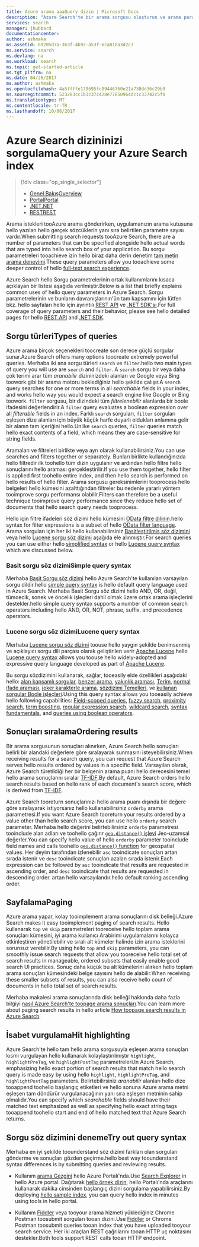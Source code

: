 ```yaml
---
title: Azure arama aaaQuery dizin | Microsoft Docs
description: "Azure Search'te bir arama sorgusu oluşturun ve arama parametrelerini toofilter ve sıralama arama sonuçlarını kullanın."
services: search
manager: jhubbard
documentationcenter: 
author: ashmaka
ms.assetid: 69205d7a-363f-4b92-a53f-6ca818a3d2c7
ms.service: search
ms.devlang: na
ms.workload: search
ms.topic: get-started-article
ms.tgt_pltfrm: na
ms.date: 04/26/2017
ms.author: ashmaka
ms.openlocfilehash: 4a5ffffe179695fc09446760e21a738dd36c29b9
ms.sourcegitcommit: 523283cc1b3c37c428e77850964dc1c33742c5f0
ms.translationtype: MT
ms.contentlocale: tr-TR
ms.lasthandoff: 10/06/2017
---
```

# <a name="query-your-azure-search-index"></a><span data-ttu-id="3c1a1-103">Azure Search dizininizi sorgulama</span><span class="sxs-lookup"><span data-stu-id="3c1a1-103">Query your Azure Search index</span></span>
> [!div class="op_single_selector"]
> * [<span data-ttu-id="3c1a1-104">Genel Bakış</span><span class="sxs-lookup"><span data-stu-id="3c1a1-104">Overview</span></span>](search-query-overview.md)
> * [<span data-ttu-id="3c1a1-105">Portal</span><span class="sxs-lookup"><span data-stu-id="3c1a1-105">Portal</span></span>](search-explorer.md)
> * [<span data-ttu-id="3c1a1-106">.NET</span><span class="sxs-lookup"><span data-stu-id="3c1a1-106">.NET</span></span>](search-query-dotnet.md)
> * [<span data-ttu-id="3c1a1-107">REST</span><span class="sxs-lookup"><span data-stu-id="3c1a1-107">REST</span></span>](search-query-rest-api.md)
> 
> 

<span data-ttu-id="3c1a1-108">Arama istekleri tooAzure arama gönderirken, uygulamanızın arama kutusuna hello yazılan hello gerçek sözcüklerin yanı sıra belirtilen parametre sayısı vardır.</span><span class="sxs-lookup"><span data-stu-id="3c1a1-108">When submitting search requests tooAzure Search, there are a number of parameters that can be specified alongside hello actual words that are typed into hello search box of your application.</span></span> <span data-ttu-id="3c1a1-109">Bu sorgu parametreleri tooachieve izin hello biraz daha derin denetim [tam metin arama deneyimi](search-lucene-query-architecture.md).</span><span class="sxs-lookup"><span data-stu-id="3c1a1-109">These query parameters allow you tooachieve some deeper control of hello [full-text search experience](search-lucene-query-architecture.md).</span></span>

<span data-ttu-id="3c1a1-110">Azure Search hello Sorgu parametrelerinin ortak kullanımlarını kısaca açıklayan bir listesi aşağıda verilmiştir.</span><span class="sxs-lookup"><span data-stu-id="3c1a1-110">Below is a list that briefly explains common uses of hello query parameters in Azure Search.</span></span> <span data-ttu-id="3c1a1-111">Sorgu parametrelerinin ve bunların davranışlarının'ün tam kapsamını için lütfen bkz. hello sayfaları hello için ayrıntılı [REST API](https://docs.microsoft.com/rest/api/searchservice/Search-Documents) ve [.NET SDK'sı](https://docs.microsoft.com/dotnet/api/microsoft.azure.search.models.searchparameters#microsoft_azure_search_models_searchparameters#properties_summary).</span><span class="sxs-lookup"><span data-stu-id="3c1a1-111">For full coverage of query parameters and their behavior, please see hello detailed pages for hello [REST API](https://docs.microsoft.com/rest/api/searchservice/Search-Documents) and [.NET SDK](https://docs.microsoft.com/dotnet/api/microsoft.azure.search.models.searchparameters#microsoft_azure_search_models_searchparameters#properties_summary).</span></span>

## <a name="types-of-queries"></a><span data-ttu-id="3c1a1-112">Sorgu türleri</span><span class="sxs-lookup"><span data-stu-id="3c1a1-112">Types of queries</span></span>
<span data-ttu-id="3c1a1-113">Azure arama birçok seçenekleri toocreate son derece güçlü sorgular sunar.</span><span class="sxs-lookup"><span data-stu-id="3c1a1-113">Azure Search offers many options toocreate extremely powerful queries.</span></span> <span data-ttu-id="3c1a1-114">Merhaba iki ana sorgu türleri `search` ve `filter`.</span><span class="sxs-lookup"><span data-stu-id="3c1a1-114">hello two main types of query you will use are `search` and `filter`.</span></span> <span data-ttu-id="3c1a1-115">A `search` sorgu bir veya daha çok terimi arar tüm *aranabilir* dizininizdeki alanları ve Google veya Bing toowork gibi bir arama motoru beklediğiniz hello şekilde çalışır.</span><span class="sxs-lookup"><span data-stu-id="3c1a1-115">A `search` query searches for one or more terms in all *searchable* fields in your index, and works hello way you would expect a search engine like Google or Bing toowork.</span></span> <span data-ttu-id="3c1a1-116">`filter` sorgusu, bir dizindeki tüm *filtrelenebilir* alanlarda bir boole ifadesini değerlendirir.</span><span class="sxs-lookup"><span data-stu-id="3c1a1-116">A `filter` query evaluates a boolean expression over all *filterable* fields in an index.</span></span> <span data-ttu-id="3c1a1-117">Farklı `search` sorguları, `filter` sorguları eşleşen dize alanları için büyük küçük harfe duyarlı oldukları anlamına gelir bir alanın tam içeriğini hello.</span><span class="sxs-lookup"><span data-stu-id="3c1a1-117">Unlike `search` queries, `filter` queries match hello exact contents of a field, which means they are case-sensitive for string fields.</span></span>

<span data-ttu-id="3c1a1-118">Aramaları ve filtreleri birlikte veya ayrı olarak kullanabilirsiniz.</span><span class="sxs-lookup"><span data-stu-id="3c1a1-118">You can use searches and filters together or separately.</span></span> <span data-ttu-id="3c1a1-119">Bunları birlikte kullandığınızda hello filtredir ilk toohello tüm dizin uygulanır ve ardından hello filtre hello sonuçlarını hello araması gerçekleştirilir.</span><span class="sxs-lookup"><span data-stu-id="3c1a1-119">If you use them together, hello filter is applied first toohello entire index, and then hello search is performed on hello results of hello filter.</span></span> <span data-ttu-id="3c1a1-120">Arama sorgusu gereksinimlerini tooprocess hello belgeleri hello kümesini azalttığından filtreler bu nedenle yararlı yöntem tooimprove sorgu performansı olabilir.</span><span class="sxs-lookup"><span data-stu-id="3c1a1-120">Filters can therefore be a useful technique tooimprove query performance since they reduce hello set of documents that hello search query needs tooprocess.</span></span>

<span data-ttu-id="3c1a1-121">Hello için filtre ifadeleri söz dizimi hello kümesini [OData filtre dilinin](https://docs.microsoft.com/rest/api/searchservice/OData-Expression-Syntax-for-Azure-Search).</span><span class="sxs-lookup"><span data-stu-id="3c1a1-121">hello syntax for filter expressions is a subset of hello [OData filter language](https://docs.microsoft.com/rest/api/searchservice/OData-Expression-Syntax-for-Azure-Search).</span></span> <span data-ttu-id="3c1a1-122">Arama sorguları için her iki hello kullanabilirsiniz [Basitleştirilmiş söz dizimini](https://docs.microsoft.com/rest/api/searchservice/Simple-query-syntax-in-Azure-Search) veya hello [Lucene sorgu söz dizimi](https://docs.microsoft.com/rest/api/searchservice/Lucene-query-syntax-in-Azure-Search) aşağıda ele alınmıştır.</span><span class="sxs-lookup"><span data-stu-id="3c1a1-122">For search queries you can use either hello [simplified syntax](https://docs.microsoft.com/rest/api/searchservice/Simple-query-syntax-in-Azure-Search) or hello [Lucene query syntax](https://docs.microsoft.com/rest/api/searchservice/Lucene-query-syntax-in-Azure-Search) which are discussed below.</span></span>

### <a name="simple-query-syntax"></a><span data-ttu-id="3c1a1-123">Basit sorgu söz dizimi</span><span class="sxs-lookup"><span data-stu-id="3c1a1-123">Simple query syntax</span></span>
<span data-ttu-id="3c1a1-124">Merhaba [Basit Sorgu söz dizimi](https://docs.microsoft.com/rest/api/searchservice/Simple-query-syntax-in-Azure-Search) hello Azure Search'te kullanılan varsayılan sorgu dildir.</span><span class="sxs-lookup"><span data-stu-id="3c1a1-124">hello [simple query syntax](https://docs.microsoft.com/rest/api/searchservice/Simple-query-syntax-in-Azure-Search) is hello default query language used in Azure Search.</span></span> <span data-ttu-id="3c1a1-125">Merhaba Basit Sorgu söz dizimi hello AND, OR, değil, tümcecik, sonek ve öncelik işleçleri dahil olmak üzere ortak arama işleçlerini destekler.</span><span class="sxs-lookup"><span data-stu-id="3c1a1-125">hello simple query syntax supports a number of common search operators including hello AND, OR, NOT, phrase, suffix, and precedence operators.</span></span>

### <a name="lucene-query-syntax"></a><span data-ttu-id="3c1a1-126">Lucene sorgu söz dizimi</span><span class="sxs-lookup"><span data-stu-id="3c1a1-126">Lucene query syntax</span></span>
<span data-ttu-id="3c1a1-127">Merhaba [Lucene sorgu söz dizimi](https://docs.microsoft.com/rest/api/searchservice/Lucene-query-syntax-in-Azure-Search) toouse hello yaygın şekilde benimsenmiş ve açıklayıcı sorgu dili parçası olarak geliştirilen verir [Apache Lucene](https://lucene.apache.org/core/4_10_2/queryparser/org/apache/lucene/queryparser/classic/package-summary.html).</span><span class="sxs-lookup"><span data-stu-id="3c1a1-127">hello [Lucene query syntax](https://docs.microsoft.com/rest/api/searchservice/Lucene-query-syntax-in-Azure-Search) allows you toouse hello widely-adopted and expressive query language developed as part of [Apache Lucene](https://lucene.apache.org/core/4_10_2/queryparser/org/apache/lucene/queryparser/classic/package-summary.html).</span></span>

<span data-ttu-id="3c1a1-128">Bu sorgu sözdizimini kullanarak, sağlar, tooeasily elde özellikleri aşağıdaki hello: [alan kapsamlı sorgular](https://docs.microsoft.com/rest/api/searchservice/Lucene-query-syntax-in-Azure-Search#bkmk_fields), [benzer arama](https://docs.microsoft.com/rest/api/searchservice/Lucene-query-syntax-in-Azure-Search#bkmk_fuzzy), [yakınlık araması](https://docs.microsoft.com/rest/api/searchservice/Lucene-query-syntax-in-Azure-Search#bkmk_proximity), [ Terim](https://docs.microsoft.com/rest/api/searchservice/Lucene-query-syntax-in-Azure-Search#bkmk_termboost), [normal ifade araması](https://docs.microsoft.com/rest/api/searchservice/Lucene-query-syntax-in-Azure-Search#bkmk_regex), [joker karakterle arama](https://docs.microsoft.com/rest/api/searchservice/Lucene-query-syntax-in-Azure-Search#bkmk_wildcard), [sözdizimi Temelleri](https://docs.microsoft.com/rest/api/searchservice/Lucene-query-syntax-in-Azure-Search#bkmk_syntax), ve [kullanan sorgular Boole işleçleri](https://docs.microsoft.com/rest/api/searchservice/Lucene-query-syntax-in-Azure-Search#bkmk_boolean).</span><span class="sxs-lookup"><span data-stu-id="3c1a1-128">Using this query syntax allows you tooeasily achieve hello following capabilities: [Field-scoped queries](https://docs.microsoft.com/rest/api/searchservice/Lucene-query-syntax-in-Azure-Search#bkmk_fields), [fuzzy search](https://docs.microsoft.com/rest/api/searchservice/Lucene-query-syntax-in-Azure-Search#bkmk_fuzzy), [proximity search](https://docs.microsoft.com/rest/api/searchservice/Lucene-query-syntax-in-Azure-Search#bkmk_proximity), [term boosting](https://docs.microsoft.com/rest/api/searchservice/Lucene-query-syntax-in-Azure-Search#bkmk_termboost), [regular expression search](https://docs.microsoft.com/rest/api/searchservice/Lucene-query-syntax-in-Azure-Search#bkmk_regex), [wildcard search](https://docs.microsoft.com/rest/api/searchservice/Lucene-query-syntax-in-Azure-Search#bkmk_wildcard), [syntax fundamentals](https://docs.microsoft.com/rest/api/searchservice/Lucene-query-syntax-in-Azure-Search#bkmk_syntax), and [queries using boolean operators](https://docs.microsoft.com/rest/api/searchservice/Lucene-query-syntax-in-Azure-Search#bkmk_boolean).</span></span>

## <a name="ordering-results"></a><span data-ttu-id="3c1a1-129">Sonuçları sıralama</span><span class="sxs-lookup"><span data-stu-id="3c1a1-129">Ordering results</span></span>
<span data-ttu-id="3c1a1-130">Bir arama sorgusunun sonuçları alınırken, Azure Search hello sonuçları belirli bir alandaki değerlere göre sıralayarak sunmasını isteyebilirsiniz.</span><span class="sxs-lookup"><span data-stu-id="3c1a1-130">When receiving results for a search query, you can request that Azure Search serves hello results ordered by values in a specific field.</span></span> <span data-ttu-id="3c1a1-131">Varsayılan olarak, Azure Search türetildiği her bir belgenin arama puanı hello derecesini temel hello arama sonuçlarını sıralar [TF-IDF](https://en.wikipedia.org/wiki/Tf%E2%80%93idf).</span><span class="sxs-lookup"><span data-stu-id="3c1a1-131">By default, Azure Search orders hello search results based on hello rank of each document's search score, which is derived from [TF-IDF](https://en.wikipedia.org/wiki/Tf%E2%80%93idf).</span></span>

<span data-ttu-id="3c1a1-132">Azure Search tooreturn sonuçlarınızı hello arama puanı dışında bir değere göre sıralayarak istiyorsanız hello kullanabilirsiniz `orderby` arama parametresi.</span><span class="sxs-lookup"><span data-stu-id="3c1a1-132">If you want Azure Search tooreturn your results ordered by a value other than hello search score, you can use hello `orderby` search parameter.</span></span> <span data-ttu-id="3c1a1-133">Merhaba hello değerini belirtebilirsiniz `orderby` parametresi tooinclude alan adları ve toohello çağırır [ `geo.distance()` işlevi](https://docs.microsoft.com/rest/api/searchservice/OData-Expression-Syntax-for-Azure-Search) Jeo-uzamsal değerler.</span><span class="sxs-lookup"><span data-stu-id="3c1a1-133">You can specify hello value of hello `orderby` parameter tooinclude field names and calls toohello [`geo.distance()` function](https://docs.microsoft.com/rest/api/searchservice/OData-Expression-Syntax-for-Azure-Search) for geospatial values.</span></span> <span data-ttu-id="3c1a1-134">Her deyim tarafından izlenebilir `asc` tooindicate sonuçları artan sırada istenir ve `desc` tooindicate sonuçları azalan sırada istenir.</span><span class="sxs-lookup"><span data-stu-id="3c1a1-134">Each expression can be followed by `asc` tooindicate that results are requested in ascending order, and `desc` tooindicate that results are requested in descending order.</span></span> <span data-ttu-id="3c1a1-135">artan hello varsayılandır.</span><span class="sxs-lookup"><span data-stu-id="3c1a1-135">hello default ranking ascending order.</span></span>

## <a name="paging"></a><span data-ttu-id="3c1a1-136">Sayfalama</span><span class="sxs-lookup"><span data-stu-id="3c1a1-136">Paging</span></span>
<span data-ttu-id="3c1a1-137">Azure arama yapar, kolay tooimplement arama sonuçlarını disk belleği.</span><span class="sxs-lookup"><span data-stu-id="3c1a1-137">Azure Search makes it easy tooimplement paging of search results.</span></span> <span data-ttu-id="3c1a1-138">Hello kullanarak `top` ve `skip` parametreleri tooreceive hello toplam arama sonuçları kümesini, iyi arama kullanıcı Arabirimi uygulamalarını kolayca etkinleştiren yönetilebilir ve sıralı alt kümeler halinde izin arama isteklerini sorunsuz verebilir.</span><span class="sxs-lookup"><span data-stu-id="3c1a1-138">By using hello `top` and `skip` parameters, you can smoothly issue search requests that allow you tooreceive hello total set of search results in manageable, ordered subsets that easily enable good search UI practices.</span></span> <span data-ttu-id="3c1a1-139">Sonuç daha küçük bu alt kümelerini alırken hello toplam arama sonuçları kümesindeki belge sayısını hello de alabilir.</span><span class="sxs-lookup"><span data-stu-id="3c1a1-139">When receiving these smaller subsets of results, you can also receive hello count of documents in hello total set of search results.</span></span>

<span data-ttu-id="3c1a1-140">Merhaba makalesi arama sonuçlarında disk belleği hakkında daha fazla bilgiyi [nasıl Azure Search'te toopage arama sonuçları](search-pagination-page-layout.md).</span><span class="sxs-lookup"><span data-stu-id="3c1a1-140">You can learn more about paging search results in hello article [How toopage search results in Azure Search](search-pagination-page-layout.md).</span></span>

## <a name="hit-highlighting"></a><span data-ttu-id="3c1a1-141">İsabet vurgulama</span><span class="sxs-lookup"><span data-stu-id="3c1a1-141">Hit highlighting</span></span>
<span data-ttu-id="3c1a1-142">Azure Search'te hello tam hello arama sorgusuyla eşleşen arama sonuçları kısmı vurgulayan hello kullanarak kolaylaştırılmıştır `highlight`, `highlightPreTag`, ve `highlightPostTag` parametreleri.</span><span class="sxs-lookup"><span data-stu-id="3c1a1-142">In Azure Search, emphasizing hello exact portion of search results that match hello search query is made easy by using hello `highlight`, `highlightPreTag`, and `highlightPostTag` parameters.</span></span> <span data-ttu-id="3c1a1-143">Belirtebilirsiniz *aranabilir* alanları hello dize tooappend toohello başlangıç etiketleri ve hello sonuna Azure arama metni eşleşen tam döndürür vurgulanacağının yanı sıra eşleşen metninin sahip olmalıdır.</span><span class="sxs-lookup"><span data-stu-id="3c1a1-143">You can specify which *searchable* fields should have their matched text emphasized as well as specifying hello exact string tags tooappend toohello start and end of hello matched text that Azure Search returns.</span></span>

## <a name="try-out-query-syntax"></a><span data-ttu-id="3c1a1-144">Sorgu söz dizimini deneme</span><span class="sxs-lookup"><span data-stu-id="3c1a1-144">Try out query syntax</span></span>

<span data-ttu-id="3c1a1-145">Merhaba en iyi şekilde toounderstand söz dizimi farkları olan sorguları gönderme ve sonuçları gözden geçirme.</span><span class="sxs-lookup"><span data-stu-id="3c1a1-145">hello best way toounderstand syntax differences is by submitting queries and reviewing results.</span></span>

+ <span data-ttu-id="3c1a1-146">Kullanım [arama Gezgini](search-explorer.md) hello Azure Portalı'nda.</span><span class="sxs-lookup"><span data-stu-id="3c1a1-146">Use [Search Explorer](search-explorer.md) in hello Azure portal.</span></span> <span data-ttu-id="3c1a1-147">Dağıtarak [hello örnek dizin](search-get-started-portal.md), hello Portalı'nda araçlarını kullanarak dakika cinsinden başlangıç dizini sorgulama yapabilirsiniz.</span><span class="sxs-lookup"><span data-stu-id="3c1a1-147">By deploying [hello sample index](search-get-started-portal.md), you can query hello index in minutes using tools in hello portal.</span></span>

+ <span data-ttu-id="3c1a1-148">Kullanım [Fiddler](search-fiddler.md) veya tooyour arama hizmeti yüklediğiniz Chrome Postman toosubmit sorguları tooan dizini.</span><span class="sxs-lookup"><span data-stu-id="3c1a1-148">Use [Fiddler](search-fiddler.md) or Chrome Postman toosubmit queries tooan index that you have uploaded tooyour search service.</span></span> <span data-ttu-id="3c1a1-149">Her iki araçları REST çağrılarını tooan HTTP uç noktasını destekler.</span><span class="sxs-lookup"><span data-stu-id="3c1a1-149">Both tools support REST calls tooan HTTP endpoint.</span></span> 
